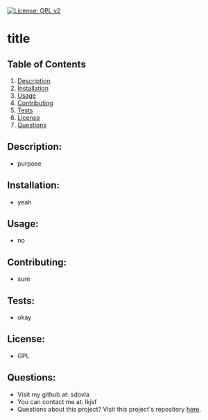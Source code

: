 
[![License: GPL v2](https://img.shields.io/badge/License-GPL_v2-blue.svg)](https://www.gnu.org/licenses/old-licenses/gpl-2.0.en.html)
# title

## Table of Contents
1. [Description](#description)
2. [Installation](#installation)
3. [Usage](#usage)
4. [Contributing](#contributing)
5. [Tests](#tests)
6. [License](#license)
7. [Questions](#questions)

## Description:
- purpose

## Installation:
- yeah

## Usage:
- no

## Contributing:
- sure

## Tests:
- okay

## License:
- GPL

## Questions:
- Visit my github at: sdovla
- You can contact me at: lkjsf
- Questions about this project? Visit this project's repository [here](lskdjf).
